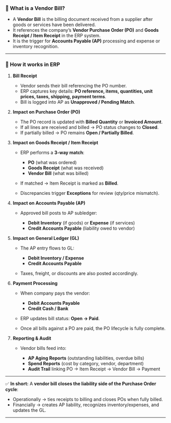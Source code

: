 
### 📌 What is a Vendor Bill?

* A **Vendor Bill** is the billing document received from a supplier after goods or services have been delivered.
* It references the company’s **Vendor Purchase Order (PO)** and **Goods Receipt / Item Receipt** in the ERP system.
* It is the trigger for **Accounts Payable (AP)** processing and expense or inventory recognition.

---

### 🔄 How it works in ERP

1. **Bill Receipt**

   * Vendor sends their bill referencing the PO number.
   * ERP captures key details: **PO reference, items, quantities, unit prices, taxes, shipping, payment terms**.
   * Bill is logged into AP as **Unapproved / Pending Match**.

2. **Impact on Purchase Order (PO)**

   * The PO record is updated with **Billed Quantity** or **Invoiced Amount**.
   * If all lines are received and billed → PO status changes to **Closed**.
   * If partially billed → PO remains **Open / Partially Billed**.

3. **Impact on Goods Receipt / Item Receipt**

   * ERP performs a **3-way match**:

     * **PO** (what was ordered)
     * **Goods Receipt** (what was received)
     * **Vendor Bill** (what was billed)
   * If matched → Item Receipt is marked as **Billed**.
   * Discrepancies trigger **Exceptions** for review (qty/price mismatch).

4. **Impact on Accounts Payable (AP)**

   * Approved bill posts to AP subledger:

     * **Debit Inventory** (if goods) or **Expense** (if services)
     * **Credit Accounts Payable** (liability owed to vendor)

5. **Impact on General Ledger (GL)**

   * The AP entry flows to GL:

     * **Debit Inventory / Expense**
     * **Credit Accounts Payable**
   * Taxes, freight, or discounts are also posted accordingly.

6. **Payment Processing**

   * When company pays the vendor:

     * **Debit Accounts Payable**
     * **Credit Cash / Bank**
   * ERP updates bill status: **Open → Paid**.
   * Once all bills against a PO are paid, the PO lifecycle is fully complete.

7. **Reporting & Audit**

   * Vendor bills feed into:

     * **AP Aging Reports** (outstanding liabilities, overdue bills)
     * **Spend Reports** (cost by category, vendor, department)
     * **Audit Trail** linking PO → Item Receipt → Vendor Bill → Payment

---

✅ **In short:**
A **vendor bill closes the liability side of the Purchase Order cycle**:

* Operationally → ties receipts to billing and closes POs when fully billed.
* Financially → creates AP liability, recognizes inventory/expenses, and updates the GL.

----
